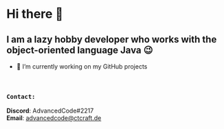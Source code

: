 # Hi there 👋

## I am a lazy hobby developer who works with the object-oriented language Java 😉

- 🔭 I’m currently working on my GitHub projects

<br>

### ```Contact:```
**Discord**: AdvancedCode#2217
<br>
**Email**: advancedcode@ctcraft.de

